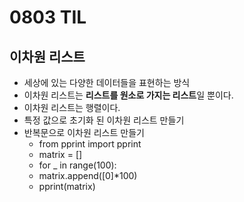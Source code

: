 # 0803 TIL

## 이차원 리스트

- 세상에 있는 다양한 데이터들을 표현하는 방식
- 이차원 리스트는 **리스트를 원소로 가지는 리스트**일 뿐이다.
- 이차원 리스트는 행렬이다.
- 특정 값으로 초기화 된 이차원 리스트 만들기
- 반복문으로 이차원 리스트 만들기
  - from pprint import pprint
  - matrix = []
  - for _ in range(100):
  - matrix.append([0]*100)
  - pprint(matrix)